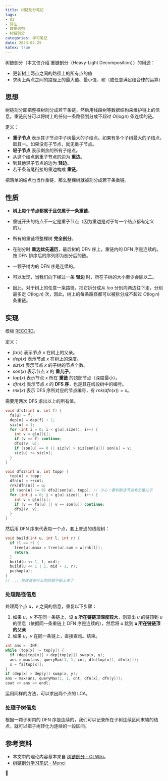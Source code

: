 ```yaml
---
title: 树链剖分笔记
tags:
- OI
- 算法
- 数据结构
- 树链剖分
categories: 学习笔记
date: 2023-02-25
katex: true
---
```


树链剖分（本文仅介绍 重链剖分（Heavy-Light Decomposition））的用途：

- 更新树上两点之间的路径上的所有点的值
- 求树上两点之间的路径上的最大值、最小值、和（或任意满足结合律的运算）

## 思想

树链剖分即把整棵树剖分成若干条链，然后用线段树等数据结构来维护链上的信息。重链剖分可以将树上的任何一条路径划分成不超过 $O(\log n)$ 条连续的链。

定义：

- **重子节点** 表示其子节点中子树最大的子结点。如果有多个子树最大的子结点，取其一。如果没有子节点，就无重子节点。
- **轻子节点** 表示剩余的所有子结点。
- 从这个结点到重子节点的边为 **重边**。
- 到其他轻子节点的边为 **轻边**。
- 若干条首尾衔接的重边构成 **重链**。

把落单的结点也当作重链，那么整棵树就被剖分成若干条重链。

## 性质

- **树上每个节点都属于且仅属于一条重链**。
- 重链开头的结点不一定是重子节点（因为重边是对于每一个结点都有定义的）。
- 所有的重链将整棵树 **完全剖分**。
- 在剖分时 **重边优先遍历**，最后树的 DFN 序上，重链内的 DFN 序是连续的。按 DFN 排序后的序列即为剖分后的链。
- 一颗子树内的 DFN 序是连续的。
- 可以发现，当我们向下经过一条 **轻边** 时，所在子树的大小至少会除以二。

- 因此，对于树上的任意一条路径，把它拆分成从 $lca$ 分别向两边往下走，分别最多走 $O(\log n)$ 次，因此，树上的每条路径都可以被拆分成不超过 $O(\log n)$ 条重链。

## 实现

模板 [RECORD](https://loj.ac/s/1710349)。

定义：

- $fa(x)$ 表示节点 $x$ 在树上的父亲。
- $dep(x)$ 表示节点 $x$ 在树上的深度。
- $siz(x)$ 表示节点 $x$ 的子树的节点个数。
- $son(x)$ 表示节点 $x$ 的 **重儿子**。
- $top(x)$ 表示节点 $x$ 所在 **重链** 的顶部节点（深度最小）。
- $dfn(x)$ 表示节点 $x$ 的 **DFS 序**，也是其在线段树中的编号。
- $rnk(x)$ 表示 DFS 序所对应的节点编号，有 $rnk(dfn(x))=x$。

需要用两次 DFS 求出以上的所有值。

```cpp
void dfs1(int u, int f) {
  fa[u] = f;
  dep[u] = dep[f] + 1;
  siz[u] = 1;
  for (int i = 0; i < g[u].size(); i++) {
    int v = g[u][i];
    if (v == f) continue;
    dfs1(v, u);
    if (son[u] == 0 || siz[v] > siz[son[u]]) son[u] = v;
    siz[u] += siz[v];
  }
}

void dfs2(int u, int topp) {
  top[u] = topp;
  dfn[u] = ++cnt;
  rnk[dfn[u]] = u;
  if (son[u] != 0) dfs2(son[u], topp); // 小心！要判断该节点有无重儿子
  for (int i = 0; i < g[u].size(); i++) {
    int v = g[u][i];
    if (v == fa[u] || v == son[u]) continue;
    dfs2(v, v);
  }
}
```

然后用 DFN 序来代表每一个点，套上普通的线段树：

```cpp
void build(int u, int l, int r) {
  if (l == r) {
    tree[u].maxx = tree[u].sum = w[rnk[l]];
    return;
  }
  build(u << 1, l, mid);
  build(u << 1 | 1, mid + 1, r);
  pushup(u);
}
// ... 修改查询什么的的就不贴上来了
```

### 处理路径信息

处理两个点 $u$，$v$ 之间的信息，重复以下步骤：

1. 如果 $u$，$v$ 不在同一条链上，设 **$u$ 所在链链顶深度较大**，则查出 $u$ 的链顶到 $u$ 的信息（依据同一条重链上 DFN 序是连续的），然后将 $u$ 跳到 **$u$ 所在链链顶的父亲**
2. 如果 $u$，$v$ 在同一条链上，直接查询。结束。

```cpp
int ans = -INF;
while (top[x] != top[y]) {
  if (dep[top[x]] < dep[top[y]]) swap(x, y);
  ans = max(ans, queryMax(1, 1, cnt, dfn[top[x]], dfn[x]));
  x = fa[top[x]];
}
if (dep[x] > dep[y]) swap(x, y);
ans = max(ans, queryMax(1, 1, cnt, dfn[x], dfn[y]));
cout << ans << endl;
```

运用同样的方法，可以求出两个点的 LCA。

### 处理子树信息

根据一颗子树内的 DFN 序是连续的，我们可以记录所在子树连续区间末端的结点，就可以把子树转化为连续的一段区间。

## 参考资料

- 本文中的理论内容基本来自 [树链剖分 - OI Wiki](https://oi-wiki.org/graph/hld/)。
- [树链剖分学习笔记 - Menci](https://oi.men.ci/tree-chain-split-notes/)

🙇‍